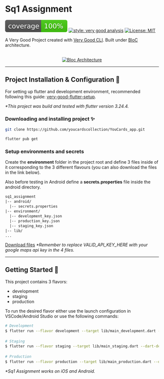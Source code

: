 # Sq1 Assignment

![coverage][coverage_badge]
[![style: very good analysis][very_good_analysis_badge]][very_good_analysis_link]
[![License: MIT][license_badge]][license_link]

A Very Good Project created with [Very Good CLI][very_good_cli_link]. Built under [BloC](https://bloclibrary.dev/architecture/) architecture.  
<br>

<p align="center">
<a href="https://bloclibrary.dev/#/architecture"><img src="https://bloclibrary.dev/_astro/bloc_architecture_full.CYn-T9Ox_Z20Hwr9.webp" alt="Bloc Architecture"></a>
</p>

---

## Project Installation & Configuration 👾

For setting up flutter and development environment, recommended following this guide: [very-good-flutter-setup](https://verygood.ventures/blog/very-good-flutter-setup).

_\*This project was build and tested with flutter version 3.24.4._

### Downloading and installing project ✨

```sh
git clone https://github.com/youcardscollection/YouCards_app.git
```

```sh
flutter pub get
```

### Setup environments and secrets

Create the **environment** folder in the project root and define 3 files inside of it corresponding to the 3 different flavours (you can also download the files in the link below).

Also before testing in Android define a **secrets.properties** file inside the android directory.

```
sq1_assignment
|-- android/
  |-- secrets.properties
|-- environment/
  |-- development_key.json
  |-- production_key.json
  |-- staging_key.json
|-- lib/
...
```

[Download files](https://drive.proton.me/urls/CM6Y693B80#0xMaToSrri7C)
_\*Remember to replace VALID_API_KEY_HERE with your google maps api key in the 4 files._

---

## Getting Started 🚀

This project contains 3 flavors:

- development
- staging
- production

To run the desired flavor either use the launch configuration in VSCode/Android Studio or use the following commands:

```sh
# Development
$ flutter run --flavor development --target lib/main_development.dart --dart-define-from-file environment/development_key.json

# Staging
$ flutter run --flavor staging --target lib/main_staging.dart --dart-define-from-file environment/staging_key.json

# Production
$ flutter run --flavor production --target lib/main_production.dart --dart-define-from-file environment/production_key.json
```

_\*Sq1 Assignment works on iOS and Android._

[coverage_badge]: coverage_badge.svg
[flutter_localizations_link]: https://api.flutter.dev/flutter/flutter_localizations/flutter_localizations-library.html
[internationalization_link]: https://flutter.dev/docs/development/accessibility-and-localization/internationalization
[license_badge]: https://img.shields.io/badge/license-MIT-blue.svg
[license_link]: https://opensource.org/licenses/MIT
[very_good_analysis_badge]: https://img.shields.io/badge/style-very_good_analysis-B22C89.svg
[very_good_analysis_link]: https://pub.dev/packages/very_good_analysis
[very_good_cli_link]: https://github.com/VeryGoodOpenSource/very_good_cli

